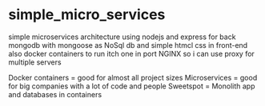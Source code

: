 # simple_micro_services

simple microservices architecture 
using nodejs and express for back
mongodb with mongoose as NoSql db
and simple htmcl css in front-end
also docker containers to run itch one in port 
NGINX so i can use proxy for multiple servers



Docker containers = good for almost all project sizes
Microservices = good for big companies with a lot of code and people
Sweetspot = Monolith app and databases in containers

